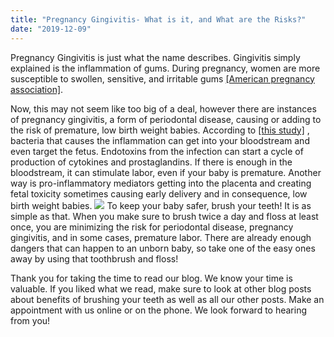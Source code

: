 ```yaml
---
title: "Pregnancy Gingivitis- What is it, and What are the Risks?"
date: "2019-12-09"
---
```


Pregnancy Gingivitis is just what the name describes. Gingivitis simply explained is the inflammation of gums. During pregnancy, women are more susceptible to swollen, sensitive, and irritable gums [\[American pregnancy association\]](http://(https://americanpregnancy.org/pregnancy-health/swollen-gums-during-pregnancy/)).

Now, this may not seem like too big of a deal, however there are instances of pregnancy gingivitis, a form of periodontal disease, causing or adding to the risk of premature, low birth weight babies. According to [\[this study\]](http://(https://www.ncbi.nlm.nih.gov/pmc/articles/PMC3217279/)) , bacteria that causes the inflammation can get into your bloodstream and even target the fetus. Endotoxins from the infection can start a cycle of production of cytokines and prostaglandins. If there is enough in the bloodstream, it can stimulate labor, even if your baby is premature. Another way is pro-inflammatory mediators getting into the placenta and creating fetal toxicity sometimes causing early delivery and in consequence, low birth weight babies. ![](/images/2c4ef1e2d877ff6d3dccb4241201ca6dca30df1f_9b84d9bf58eb213e4b10bcea18918186de9e92c6_facebook-1.jpg) To keep your baby safer, brush your teeth! It is as simple as that. When you make sure to brush twice a day and floss at least once, you are minimizing the risk for periodontal disease, pregnancy gingivitis, and in some cases, premature labor. There are already enough dangers that can happen to an unborn baby, so take one of the easy ones away by using that toothbrush and floss!

Thank you for taking the time to read our blog. We know your time is valuable. If you liked what we read, make sure to look at other blog posts about benefits of brushing your teeth as well as all our other posts. Make an appointment with us online or on the phone. We look forward to hearing from you!
